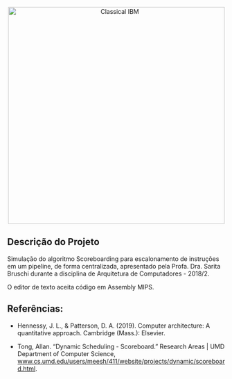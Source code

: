 <p align="center">
<img src="/static/images/score_logo.png" alt="Classical IBM" height=500px>
</p>

## Descrição do Projeto</h2>

Simulação do algoritmo Scoreboarding para escalonamento de instruções em um pipeline, de forma centralizada, apresentado pela Profa. Dra. Sarita Bruschi durante a disciplina de Arquitetura de Computadores - 2018/2. 

O editor de texto aceita código em Assembly MIPS.

## Referências:

* Hennessy, J. L., & Patterson, D. A. (2019). Computer architecture: A quantitative approach. Cambridge (Mass.): Elsevier.

* Tong, Allan. “Dynamic Scheduling - Scoreboard.” Research Areas | UMD Department of Computer Science, www.cs.umd.edu/users/meesh/411/website/projects/dynamic/scoreboard.html.